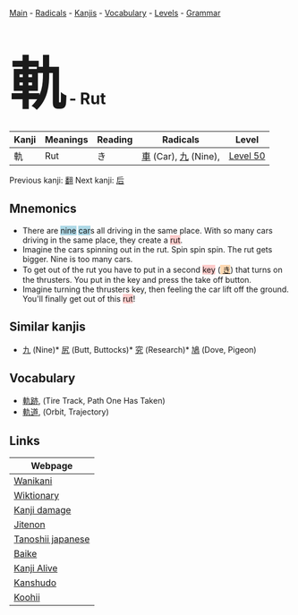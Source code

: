 <style> bigfont {font-size: 100px}</style>
[Main](../index.md) -
[Radicals](../radicals.md) -
[Kanjis](../kanjis.md) -
[Vocabulary](../vocabulary.md) -
[Levels](../levels.md) -
[Grammar](../grammar.md)
# <bigfont> 軌</bigfont> - Rut 

| Kanji | Meanings | Reading | Radicals | Level |
| --- | --- | --- | --- | --- |
| 軌 | Rut | き | [車](../radicals/車.md) (Car), [九](../radicals/九.md) (Nine),  | [Level 50](../levels/wk_level50.md) |

Previous kanji: [翻](翻.md) Next kanji: [后](后.md) 

## Mnemonics
 * There are <span style="background-color:#ADD8E6"> nine</span> <span style="background-color:#ADD8E6"> car</span>s all driving in the same place. With so many cars driving in the same place, they create a <span style="background-color:#ffcccb"> rut</span>.
* Imagine the cars spinning out in the rut. Spin spin spin. The rut gets bigger. Nine is too many cars.
* To get out of the rut you have to put in a second <span style="background-color:#ffcccb"> key</span> (<span style="background-color:#fed8b1"> [き](https://jisho.org/search/き)</span>) that turns on the thrusters. You put in the key and press the take off button.
* Imagine turning the thrusters key, then feeling the car lift off the ground. You'll finally get out of this <span style="background-color:#ffcccb"> rut</span>!


## Similar kanjis
 * [九](九.md) (Nine)* [尻](尻.md) (Butt, Buttocks)* [究](究.md) (Research)* [鳩](鳩.md) (Dove, Pigeon)


## Vocabulary
 * [軌跡](../vocabulary/軌.md), (Tire Track, Path One Has Taken)
* [軌道](../vocabulary/軌.md), (Orbit, Trajectory)



## Links 

| Webpage |
| --- |
| [Wanikani          ](https://www.wanikani.com/kanji/軌) |
| [Wiktionary        ](https://en.wiktionary.org/wiki/軌) |
| [Kanji damage      ](http://www.kanjidamage.com/kanji/search?utf8=✓&q=軌) |
| [Jitenon           ](https://jitenon.com/kanji/軌) |
| [Tanoshii japanese ](https://www.tanoshiijapanese.com/dictionary/kanji.cfm?k=軌) |
| [Baike             ](https://baike.baidu.com/item/軌) |
| [Kanji Alive       ](https://app.kanjialive.com/軌) |
| [Kanshudo          ](https://www.kanshudo.com/searchmn?q=軌) |
| [Koohii            ](https://kanji.koohii.com/study/kanji/軌) |
